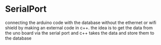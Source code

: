 # SerialPort
connecting the arduino code with the database without the ethernet or wifi shield by making an external code in c++. the idea is to get the data from the uno board via the serial port and c++ takes the data and store them to the database
